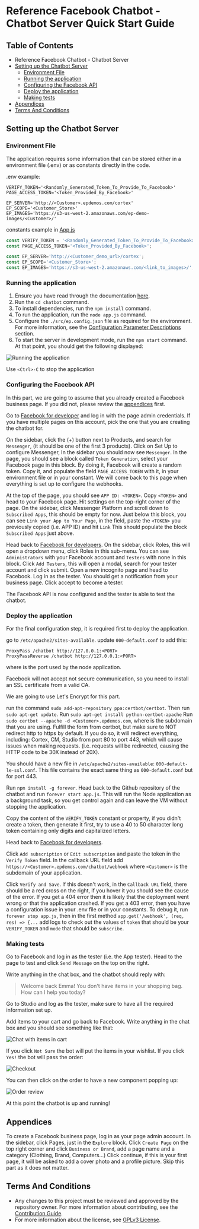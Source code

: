 # Reference Facebook Chatbot - Chatbot Server Quick Start Guide

## Table of Contents

  * Reference Facebook Chatbot - Chatbot Server
  * [Setting up the Chatbot Server](#setting-up-the-chatbot-server)
    * [Environment File](#environment-file)
    * [Running the application](#running-the-application)
    * [Configuring the Facebook API](#configuring-the-facebook-api)
    * [Deploy the application](#deploy-the-application)
    * [Making tests](#making-tests)
  * [Appendices](#appendices)
  * [Terms And Conditions](#terms-and-conditions)

## Setting up the Chatbot Server

### Environment File

The application requires some information that can be stored either in a environment file (.env) or as constants directly in the code.

.env example:
```
VERIFY_TOKEN='<Randomly_Generated_Token_To_Provide_To_Facebook>'
PAGE_ACCESS_TOKEN='<Token_Provided_By_Facebook>'

EP_SERVER='http://<Customer>.epdemos.com/cortex'
EP_SCOPE='<Customer_Store>'
EP_IMAGES='https://s3-us-west-2.amazonaws.com/ep-demo-images/<Customer>/'
```

constants example in <a href="https://github.elasticpath.net/sales-demos/facebook-chatbot/blob/master/app.js">App.js</a>
```javascript
const VERIFY_TOKEN = '<Randomly_Generated_Token_To_Provide_To_Facebook>';
const PAGE_ACCESS_TOKEN='<Token_Provided_By_Facebook>';

const EP_SERVER='http://<Customer_demo_url>/cortex';
const EP_SCOPE='<Customer_Store>';
const EP_IMAGES='https://s3-us-west-2.amazonaws.com/<link_to_images>/';
```

### Running the application

1. Ensure you have read through the documentation [here](https://github.com/elasticpath/facebook-chat/blob/master/README.md).
2. Run the `cd chatbot` command.
3. To install dependencies, run the `npm install` command.
4. To run the application, run the `node app.js` command.
4. Configure the `./src/ep.config.json` file as required for the environment.<br/> For more information, see the [Configuration Parameter Descriptions](#configuration-parameter-descriptions) section.
5. To start the server in development mode, run the `npm start` command.
At that point, you should get the following displayed:

![Running the application](./FacebookChatbotGuide/app-running.png)

Use `<Ctrl>-C` to stop the application

### Configuring the Facebook API

In this part, we are going to assume that you already created a Facebook business page. If you did not, please review the [appendices](#appendices) first.

Go to <a href="https://developers.facebook.com">Facebook for developer</a> and log in with the page admin credentials. If you have multiple pages on this account, pick the one that you are creating the chatbot for.

On the sidebar, click the (+) button next to Products, and search for `Messenger`, (it should be one of the first 3 products).
Click on Set Up to configure Messenger, In the sidebar you should now see `Messenger`.
In the page, you should see a block called `Token Generation`, select your Facebook page in this block. By doing it, Facebook will create a random token. Copy it, and populate the field `PAGE_ACCESS_TOKEN` with it, in your environment file or in your constant.
We will come back to this page when everything is set up to configure the webhooks.

At the top of the page, you should see `APP ID: <TOKEN>`. Copy `<TOKEN>` and head to your Facebook page. Hit settings on the top-right corner of the page.
On the sidebar, click Messenger Platform and scroll down to `Subscribed Apps`, this should be empty for now.
Just below this block, you can see `Link your App to Your Page`, in the field, paste the `<TOKEN>` you previously copied (i.e. APP ID) and hit `Link`
This should populate the block `Subscribed Apps` just above.

Head back to <a href="https://developers.facebook.com">Facebook for developers</a>.
On the sidebar, click Roles, this will open a dropdown menu, click Roles in this sub-menu.
You can see `Administrators` with your Facebook account and `Testers` with none in this block.
Click `Add Testers`, this will open a modal, search for your tester account and click submit.
Open a new incognito page and head to Facebook. Log in as the tester.
You should get a notification from your business page. Click accept to become a tester.

The Facebook API is now configured and the tester is able to test the chatbot.

### Deploy the application

For the final configuration step, it is required first to deploy the application.

go to `/etc/apache2/sites-available`.
update `000-default.conf` to add this:

```
ProxyPass /chatbot http://127.0.0.1:<PORT>
ProxyPassReverse /chatbot http://127.0.0.1:<PORT>
```
where <PORT> is the port used by the node application.

Facebook will not accept not secure communication, so you need to install an SSL certificate from a valid CA.

We are going to use Let's Encrypt for this part.

run the command `sudo add-apt-repository ppa:certbot/certbot`.
Then run `sudo apt-get update`.
Run `sudo apt-get install python-certbot-apache`
Run `sudo certbot --apache -d <Customer>.epdemos.com`, where <Customer> is the subdomain that you are using.
Fulfill the form from certbot, but make sure to NOT redirect http to https by default. If you do so, it will redirect everything, including: Cortex, CM, Studio from port 80 to port 443, which will cause issues when making requests. (i.e. requests will be redirected, causing the HTTP code to be 30X instead of 20X).

You should have a new file in `/etc/apache2/sites-available`: `000-default-le-ssl.conf`.
This file contains the exact same thing as `000-default.conf` but for port 443.

Run `npm install -g forever`.
Head back to the Github repository of the chatbot and run `forever start app.js`.
This will run the Node application as a background task, so you get control again and can leave the VM without stopping the application.

Copy the content of the `VERIFY_TOKEN` constant or property, if you didn't create a token, then generate it first, try to use a 40 to 50 character long token containing only digits and capitalized letters.

Head back to <a href="https://developers.facebook.com">Facebook for developers</a>.

Click `Add subscription` or `Edit subscription` and paste the token in the `Verify Token` field.
In the callback URL field add `https://<Customer>.epdemos.com/chatbot/webhook` where `<Customer>` is the subdomain of your application.

Click `Verify and Save`. If this doesn't work, in the `Callback URL` field, there should be a red cross on the right, if you hover it you should see the cause of the error.
If you get a 404 error then it is likely that the deployment went wrong or that the application crashed.
If you get a 403 error, then you have a configuration issue in your .env file or in your constants.
To debug it, run `forever stop app.js`, then in the first method `app.get('/webhook', (req, res) => {...` add logs to check out the values of `token` that should be your `VERIFY_TOKEN` and `mode` that should be `subscribe`.


### Making tests

Go to Facebook and log in as the tester (i.e. the App tester).
Head to the page to test and click `Send Message` on the top on the right.

Write anything in the chat box, and the chatbot should reply with:
> Welcome back Emma! You don't have items in your shopping bag. How can I help you today?

Go to Studio and log as the tester, make sure to have all the required information set up.

Add items to your cart and go back to Facebook. Write anything in the chat box and you should see something like that:

![Chat with items in cart](./FacebookChatbotGuide/chat-with-items.png)

If you click `Not Sure` the bot will put the items in your wishlist.
If you click `Yes!` the bot will pass the order:

![Checkout](./FacebookChatbotGuide/checkout.png)

You can then click on the order to have a new component popping up:

![Order review](./FacebookChatbotGuide/order-review.png)

At this point the chatbot is up and running!


## Appendices

To create a Facebook business page, log in as your page admin account.
In the sidebar, click Pages, just in the `Explore` block.
Click `Create Page` on the top right corner and click `Business or Brand`, add a page name and a category (Clothing, Brand, Computers...)
Click continue, if this is your first page, it will be asked to add a cover photo and a profile picture. Skip this part as it does not matter.

## Terms And Conditions

- Any changes to this project must be reviewed and approved by the repository owner. For more information about contributing, see the [Contribution Guide](https://github.com/elasticpath/facebook-chat/blob/master/.github/CONTRIBUTING.md).
- For more information about the license, see [GPLv3 License](https://github.com/elasticpath/facebook-chat/blob/master/LICENSE).
